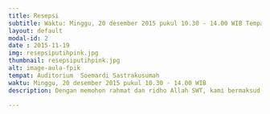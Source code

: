 ```yaml
---
title: Resepsi
subtitle: Waktu: Minggu, 20 desember 2015 pukul 10.30 - 14.00 WIB Tempat: Auditorium  Soemardi Sastrakusumah
layout: default
modal-id: 2
date : 2015-11-19
img: resepsiputihpink.jpg
thumbnail: resepsiputihpink.jpg
alt: image-aula-fpik
tempat: Auditorium  Soemardi Sastrakusumah 
waktu: Minggu, 20 desember 2015 pukul 10.30 - 14.00 WIB
description: Dengan memohon rahmat dan ridho Allah SWT, kami bermaksud menyelenggarakan Resepsi Pernikahan putra-putri kami yang Insyaa Allah akan diselenggarakan pada hari <br/> Minggu, 20 Desember 2015 Pukul 10.30 s/d 14.00 WIB di Auditorium  Soemardi Sastrakusumah  Jl. Lingkar Akademik Fakultas Perikanan dan Ilmu Kelautan (FPIK) Kampus IPB Darmaga Bogor. Kesan yang mendalam akan terukir dihati kami, apabila Bapak/Ibu/Saudara/i berkenan hadir untuk memberikan do’a estu kepada kedua mempelai.

---
```

